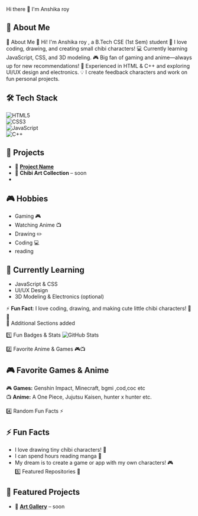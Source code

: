Hi there 👋 I'm Anshika roy

## 🚀 About Me 

🚀 About Me
👋 Hi! I'm Anshika roy , a B.Tech CSE (1st Sem) student 
🎨 I love coding, drawing, and creating small chibi characters!
💻 Currently learning JavaScript, CSS, and 3D modeling.
🎮 Big fan of gaming and anime—always up for new recommendations!
🔧 Experienced in HTML & C++ and exploring UI/UX design and electronics.
💡 I create feedback characters and work on fun personal projects. 

## 🛠️ Tech Stack  
![HTML5](https://img.shields.io/badge/HTML5-E34F26?style=for-the-badge&logo=html5&logoColor=white)  
![CSS3](https://img.shields.io/badge/CSS3-1572B6?style=for-the-badge&logo=css3&logoColor=white)  
![JavaScript](https://img.shields.io/badge/JavaScript-F7DF1E?style=for-the-badge&logo=javascript&logoColor=black)  
![C++](https://img.shields.io/badge/C++-00599C?style=for-the-badge&logo=cplusplus&logoColor=white)  

## 📌 Projects  
- 🌟 **[Project Name](#)** 
- 🎨 **Chibi Art Collection** – soon 
-  

## 🎮 Hobbies  
- Gaming 🎮  
- Watching Anime 📺  
- Drawing ✏️  
- Coding 💻  
- reading 

## 🌱 Currently Learning  
- JavaScript & CSS  
- UI/UX Design  
- 3D Modeling & Electronics (optional)  

⚡ **Fun Fact**: I love coding, drawing, and making cute little chibi characters! 🎨👾  
🌟 Additional Sections added

1️⃣ Fun Badges & Stats
![GitHub Stats](https://github-readme-stats.vercel.app/api?username=YourGitHubUsername&show_icons=true&theme=tokyonight)

2️⃣ Favorite Anime & Games 🎮📺
## 🎮 Favorite Games & Anime  
🎮 **Games:** Genshin Impact, Minecraft, bgmi ,cod,coc etc  
📺 **Anime:** A One Piece, Jujutsu Kaisen, hunter x hunter  etc.  

4️⃣ Random Fun Facts ⚡
## ⚡ Fun Facts  
- I love drawing tiny chibi characters! 🎨  
- I can spend hours reading manga 📖  
- My dream is to create a game or app  with my own characters! 🎮  
5️⃣ Featured Repositories 📌
## 📌 Featured Projects  
- 🌟 **[ Art Gallery](#)** – soon  
  

